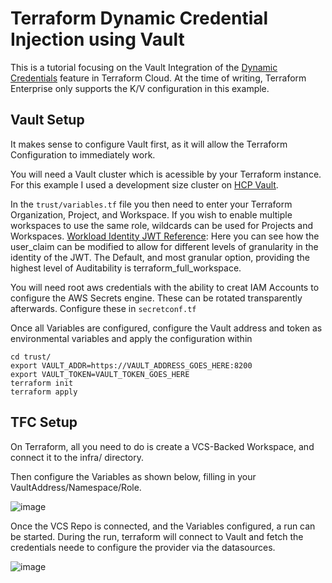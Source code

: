 # Terraform Dynamic Credential Injection using Vault
This is a tutorial focusing on the Vault Integration of the [Dynamic Credentials](https://developer.hashicorp.com/terraform/cloud-docs/workspaces/dynamic-provider-credentials/vault-configuration) feature in Terraform Cloud. At the time of writing, Terraform Enterprise only supports the K/V configuration in this example. 

## Vault Setup

It makes sense to configure Vault first, as it will allow the Terraform Configuration to immediately work. 

You will need a Vault cluster which is acessible by your Terraform instance. For this example I used a development size cluster on [HCP Vault](https://portal.cloud.hashicorp.com/).

In the `trust/variables.tf` file you then need to enter your Terraform Organization, Project, and Workspace. If you wish to enable multiple workspaces to use the same role, wildcards can be used for Projects and Workspaces. 
[Workload Identity JWT Reference](https://developer.hashicorp.com/terraform/cloud-docs/workspaces/dynamic-provider-credentials/workload-identity-tokens): Here you can see how the user_claim can be modified to allow for different levels of granularity in the identity of the JWT. The Default, and most granular option, providing the highest level of Auditability is terraform_full_workspace.

You will need root aws credentials with the ability to creat IAM Accounts to configure the AWS Secrets engine. These can be rotated transparently afterwards. Configure these in `secretconf.tf`


Once all Variables are configured, configure the Vault address and token as environmental variables and apply the configuration within 

```
cd trust/
export VAULT_ADDR=https://VAULT_ADDRESS_GOES_HERE:8200
export VAULT_TOKEN=VAULT_TOKEN_GOES_HERE
terraform init
terraform apply
```

## TFC Setup

On Terraform, all you need to do is create a VCS-Backed Workspace, and connect it to the infra/ directory. 

Then configure the Variables as shown below, filling in your VaultAddress/Namespace/Role. 

![image](https://user-images.githubusercontent.com/8341286/233312425-6b0d4337-f7b7-438b-9549-daa52394b627.png)

Once the VCS Repo is connected, and the Variables configured, a run can be started. During the run, terraform will connect to Vault and fetch the credentials neede to configure the provider via the datasources. 

![image](https://user-images.githubusercontent.com/8341286/233320655-888f400b-7e61-4ef1-9e7e-c5675f66a77b.png)
